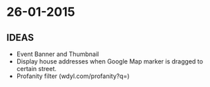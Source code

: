 # 26-01-2015

## IDEAS
- Event Banner and Thumbnail
- Display house addresses when Google Map marker is dragged to certain street.
- Profanity filter (wdyl.com/profanity?q=)